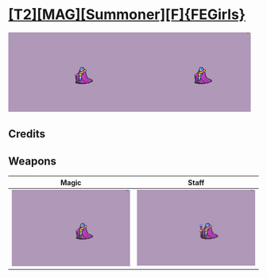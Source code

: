 # [\[T2\]\[MAG\]\[Summoner\]\[F\]{FEGirls}](../%5BT2%5D%5BMAG%5D%5BSummoner%5D%5BF%5D%7BFEGirls%7D)

<img src="./6.%20Magic/Magic_000.png" alt="[T2][MAG][Summoner][F]{FEGirls} standing" />

## Credits



## Weapons


|Magic |Staff |
|  :---: | :---: |
| <img alt="Magic animation" src="./6.%20Magic/Magic.gif" /> | <img alt="Staff animation" src="./7.%20Staff/Staff.gif" /> |
